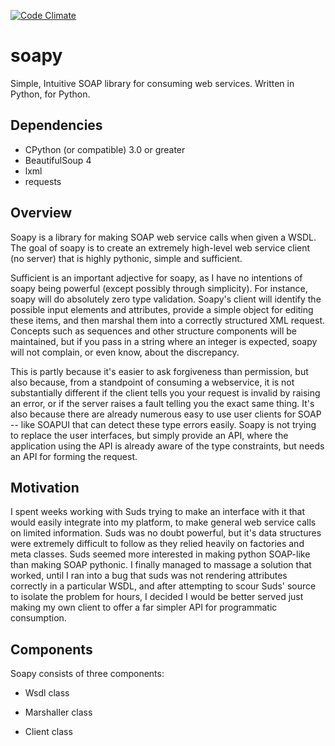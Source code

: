 [![Code Climate](https://codeclimate.com/github/qmuloadmin/soapy/badges/gpa.svg)](https://codeclimate.com/github/qmuloadmin/soapy)

# soapy

Simple, Intuitive SOAP library for consuming web services. Written in Python, for Python.

## Dependencies

 * CPython (or compatible) 3.0 or greater
 * BeautifulSoup 4
 * lxml
 * requests

## Overview

Soapy is a library for making SOAP web service calls when given a WSDL. The goal of soapy is to create an extremely high-level web service client (no server) that is highly pythonic, simple and sufficient.

Sufficient is an important adjective for soapy, as I have no intentions of soapy being powerful (except possibly through simplicity). For instance, soapy will do absolutely zero type validation. Soapy's client will identify the possible input elements and attributes, provide a simple object for editing these items, and then marshal them into a correctly structured XML request. Concepts such as sequences and other structure components will be maintained, but if you pass in a string where an integer is expected, soapy will not complain, or even know, about the discrepancy.

This is partly because it's easier to ask forgiveness than permission, but also because, from a standpoint of consuming a webservice, it is not substantially different if the client tells you your request is invalid by raising an error, or if the server raises a fault telling you the exact same thing. It's also because there are already numerous easy to use user clients for SOAP -- like SOAPUI that can detect these type errors easily. Soapy is not trying to replace the user interfaces, but simply provide an API, where the application using the API is already aware of the type constraints, but needs an API for forming the request.

## Motivation

I spent weeks working with Suds trying to make an interface with it that would easily integrate into my platform, to make general web service calls on limited information. Suds was no doubt powerful, but it's data structures were extremely difficult to follow as they relied heavily on factories and meta classes. Suds seemed more interested in making python SOAP-like than making SOAP pythonic. I finally managed to massage a solution that worked, until I ran into a bug that suds was not rendering attributes correctly in a particular WSDL, and after attempting to scour Suds' source to isolate the problem for hours, I decided I would be better served just making my own client to offer a far simpler API for programmatic consumption.

## Components

Soapy consists of three components:

 * Wsdl class

 * Marshaller class

 * Client class

